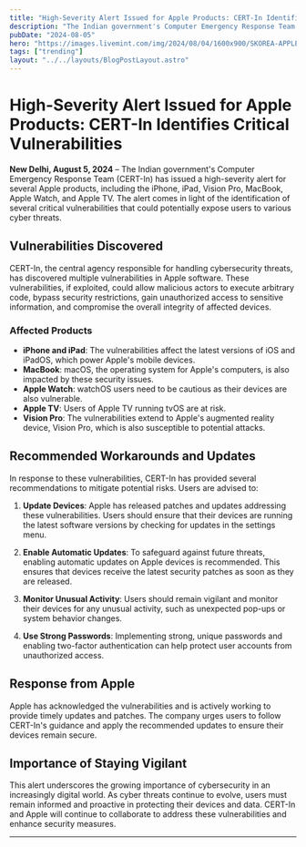```yaml
---
title: "High-Severity Alert Issued for Apple Products: CERT-In Identifies Critical Vulnerabilities"
description: "The Indian government's Computer Emergency Response Team (CERT-In) has issued a high-severity alert for several Apple products"
pubDate: "2024-08-05"
hero: "https://images.livemint.com/img/2024/08/04/1600x900/SKOREA-APPLE-STORE-19_1702228854894_1722748512371.jpg"
tags: ["trending"]
layout: "../../layouts/BlogPostLayout.astro"
---
```

# High-Severity Alert Issued for Apple Products: CERT-In Identifies Critical Vulnerabilities

**New Delhi, August 5, 2024** – The Indian government's Computer Emergency Response Team (CERT-In) has issued a high-severity alert for several Apple products, including the iPhone, iPad, Vision Pro, MacBook, Apple Watch, and Apple TV. The alert comes in light of the identification of several critical vulnerabilities that could potentially expose users to various cyber threats.

## Vulnerabilities Discovered

CERT-In, the central agency responsible for handling cybersecurity threats, has discovered multiple vulnerabilities in Apple software. These vulnerabilities, if exploited, could allow malicious actors to execute arbitrary code, bypass security restrictions, gain unauthorized access to sensitive information, and compromise the overall integrity of affected devices.

### Affected Products

- **iPhone and iPad**: The vulnerabilities affect the latest versions of iOS and iPadOS, which power Apple's mobile devices.
- **MacBook**: macOS, the operating system for Apple's computers, is also impacted by these security issues.
- **Apple Watch**: watchOS users need to be cautious as their devices are also vulnerable.
- **Apple TV**: Users of Apple TV running tvOS are at risk.
- **Vision Pro**: The vulnerabilities extend to Apple's augmented reality device, Vision Pro, which is also susceptible to potential attacks.

## Recommended Workarounds and Updates

In response to these vulnerabilities, CERT-In has provided several recommendations to mitigate potential risks. Users are advised to:

1. **Update Devices**: Apple has released patches and updates addressing these vulnerabilities. Users should ensure that their devices are running the latest software versions by checking for updates in the settings menu.
   
2. **Enable Automatic Updates**: To safeguard against future threats, enabling automatic updates on Apple devices is recommended. This ensures that devices receive the latest security patches as soon as they are released.

3. **Monitor Unusual Activity**: Users should remain vigilant and monitor their devices for any unusual activity, such as unexpected pop-ups or system behavior changes.

4. **Use Strong Passwords**: Implementing strong, unique passwords and enabling two-factor authentication can help protect user accounts from unauthorized access.

## Response from Apple

Apple has acknowledged the vulnerabilities and is actively working to provide timely updates and patches. The company urges users to follow CERT-In's guidance and apply the recommended updates to ensure their devices remain secure.

## Importance of Staying Vigilant

This alert underscores the growing importance of cybersecurity in an increasingly digital world. As cyber threats continue to evolve, users must remain informed and proactive in protecting their devices and data. CERT-In and Apple will continue to collaborate to address these vulnerabilities and enhance security measures.

---